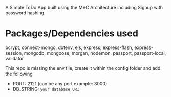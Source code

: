 A Simple ToDo App built using the MVC Architecture including Signup with password hashing.

# Packages/Dependencies used 

bcrypt, connect-mongo, dotenv, ejs, express, express-flash, express-session, mongodb, mongoose, morgan, nodemon, passport, passport-local, validator

This repo is missing the env file, create it within the config folder and add the following
  - PORT: 2121 (can be any port example: 3000) 
  - DB_STRING: `your database URI` 
